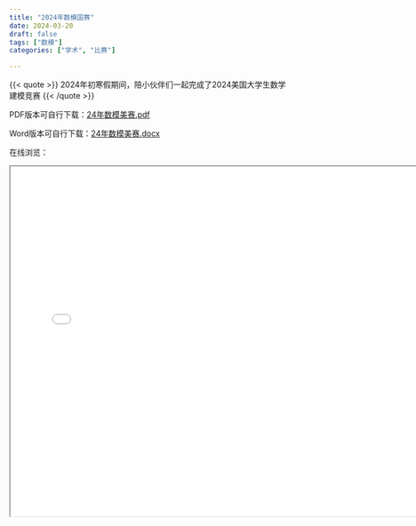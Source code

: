 ```yaml
---
title: "2024年数模国赛"
date: 2024-03-20
draft: false
tags: ["数模"]
categories: ["学术", "比赛"]

---
```

{{< quote >}}
2024年初寒假期间，陪小伙伴们一起完成了2024美国大学生数学建模竞赛
{{< /quote >}}
<!--more-->

PDF版本可自行下载：[24年数模美赛.pdf](https://github.com/EthanLiu6/ethanliu6.github.io-old/blob/master/academic/myPapers/数模美赛.pdf)

Word版本可自行下载：[24年数模美赛.docx](https://github.com/EthanLiu6/ethanliu6.github.io-old/blob/master/academic/myPapers/数模美赛.docx)

在线浏览：
<iframe src="/pdf/2024数模美赛论文.pdf#zoom=65" width="750" height="630"></iframe>

